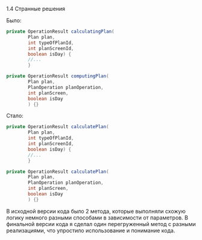 1.4 Странные решения

Было:

```java
private OperationResult calculatingPlan(
        Plan plan,
        int typeOfPlanId,
        int planScreenId,
        boolean isDay) {
        //...
        }

private OperationResult computingPlan(
        Plan plan, 
        PlanOperation planOperation, 
        int planScreen, 
        boolean isDay
        ) {}
```

Стало:

```java
private OperationResult calculatePlan(
        Plan plan,
        int typeOfPlanId,
        int planScreenId,
        boolean isDay) {
        //...
        }

private OperationResult calculatePlan(
        Plan plan, 
        PlanOperation planOperation, 
        int planScreen, 
        boolean isDay
        ) {}
```

В исходной версии кода было 2 метода, которые выполняли схожую логику немного разными способами в
зависимости от параметров.
В финальной версии кода я сделал один перегруженный метод с разными реализациями, что упростило
использование и понимание кода.